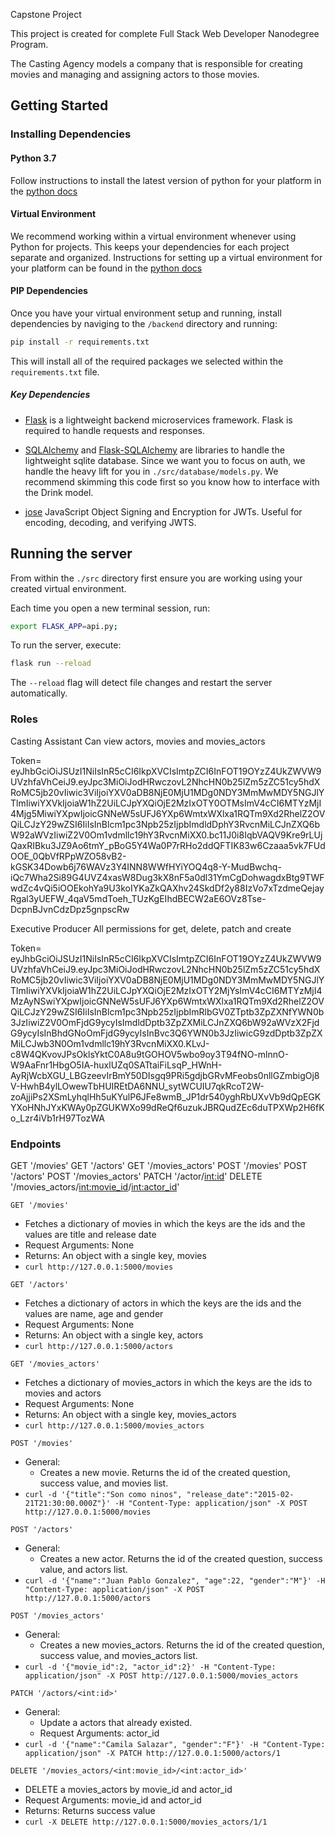 Capstone Project

This project is created for complete Full Stack Web Developer Nanodegree Program.

The Casting Agency models a company that is responsible for creating movies and managing and assigning actors to those movies. 

## Getting Started

### Installing Dependencies

#### Python 3.7

Follow instructions to install the latest version of python for your platform in the [python docs](https://docs.python.org/3/using/unix.html#getting-and-installing-the-latest-version-of-python)

#### Virtual Environment

We recommend working within a virtual environment whenever using Python for projects. This keeps your dependencies for each project separate and organized. Instructions for setting up a virtual environment for your platform can be found in the [python docs](https://packaging.python.org/guides/installing-using-pip-and-virtual-environments/)

#### PIP Dependencies

Once you have your virtual environment setup and running, install dependencies by naviging to the `/backend` directory and running:

```bash
pip install -r requirements.txt
```

This will install all of the required packages we selected within the `requirements.txt` file.

##### Key Dependencies

- [Flask](http://flask.pocoo.org/) is a lightweight backend microservices framework. Flask is required to handle requests and responses.

- [SQLAlchemy](https://www.sqlalchemy.org/) and [Flask-SQLAlchemy](https://flask-sqlalchemy.palletsprojects.com/en/2.x/) are libraries to handle the lightweight sqlite database. Since we want you to focus on auth, we handle the heavy lift for you in `./src/database/models.py`. We recommend skimming this code first so you know how to interface with the Drink model.

- [jose](https://python-jose.readthedocs.io/en/latest/) JavaScript Object Signing and Encryption for JWTs. Useful for encoding, decoding, and verifying JWTS.

## Running the server

From within the `./src` directory first ensure you are working using your created virtual environment.

Each time you open a new terminal session, run:

```bash
export FLASK_APP=api.py;
```

To run the server, execute:

```bash
flask run --reload
```

The `--reload` flag will detect file changes and restart the server automatically.


### Roles
Casting Assistant
   Can view actors, movies and movies_actors
   
   Token= eyJhbGciOiJSUzI1NiIsInR5cCI6IkpXVCIsImtpZCI6InFOT19OYzZ4UkZWVW9UVzhfaVhCeiJ9.eyJpc3MiOiJodHRwczovL2NhcHN0b25lZm5zZC51cy5hdXRoMC5jb20vIiwic3ViIjoiYXV0aDB8NjE0MjU1MDg0NDY3MmMwMDY5NGJlYTlmIiwiYXVkIjoiaW1hZ2UiLCJpYXQiOjE2MzIxOTY0OTMsImV4cCI6MTYzMjI4Mjg5MiwiYXpwIjoicGNNeW5sUFJ6YXp6WmtxWXlxa1RQTm9Xd2RhelZ2OVQiLCJzY29wZSI6IiIsInBlcm1pc3Npb25zIjpbImdldDphY3RvcnMiLCJnZXQ6bW92aWVzIiwiZ2V0Om1vdmllc19hY3RvcnMiXX0.bc11J0i8IqbVAQV9Kre9rLUjQaxRIBku3JZ9Ao6tmY_pBoG5Y4Wa0P7rRHo2ddQFTIK83w6Czaaa5vk7FUdOOE_0QbVfRPpWZO58vB2-kGSK34Dowb6j76WAVz3Y4INN8WWfHYiYOQ4q8-Y-MudBwchq-iQc7Wha2Si89G4UVZ4xasW8Dug3kX8nF5a0dl31YmCgDohwagdxBtg9TWFwdZc4vQi5iOOEkohYa9U3koIYKaZkQAXhv24SkdDf2y88IzVo7xTzdmeQejayRgal3yUEFW_4qaV5mdToeh_TUzKgEIhdBECW2aE6OVz8Tse-DcpnBJvnCdzDpz5gnpscRw

Executive Producer
   All permissions for get, delete, patch and create
   
   Token= eyJhbGciOiJSUzI1NiIsInR5cCI6IkpXVCIsImtpZCI6InFOT19OYzZ4UkZWVW9UVzhfaVhCeiJ9.eyJpc3MiOiJodHRwczovL2NhcHN0b25lZm5zZC51cy5hdXRoMC5jb20vIiwic3ViIjoiYXV0aDB8NjE0MjU1MDg0NDY3MmMwMDY5NGJlYTlmIiwiYXVkIjoiaW1hZ2UiLCJpYXQiOjE2MzIxOTY2MjYsImV4cCI6MTYzMjI4MzAyNSwiYXpwIjoicGNNeW5sUFJ6YXp6WmtxWXlxa1RQTm9Xd2RhelZ2OVQiLCJzY29wZSI6IiIsInBlcm1pc3Npb25zIjpbImRlbGV0ZTptb3ZpZXNfYWN0b3JzIiwiZ2V0OmFjdG9ycyIsImdldDptb3ZpZXMiLCJnZXQ6bW92aWVzX2FjdG9ycyIsInBhdGNoOmFjdG9ycyIsInBvc3Q6YWN0b3JzIiwicG9zdDptb3ZpZXMiLCJwb3N0Om1vdmllc19hY3RvcnMiXX0.KLvJ-c8W4QKvovJPsOklsYktC0A8u9tGOHOV5wbo9oy3T94fNO-mlnnO-W9AaFnr1HbgO5IA-huxlUZq0SATtaiFiLsqP_HWnH-AyRjWcbXGU_LBGzeevIrBmY50DIsgq9PRi5gdjbGRvMFeobs0nllGZmbigOj8V-HwhB4ylLOwewTbHUIREtDA6NNU_sytWCUIU7qkRcoT2W-zoAjjiPs2XSmLyhqlHh5uKYulP6JFe8wmB_JP1dr540yghRbUXvVb9dQpEGKYXoHNhJYxKWAy0pZGUKWXo99dReQf6uzukJBRQudZEc6duTPXWp2H6fKo_Lzr4iVb1rH97TozWA

### Endpoints
GET '/movies'
GET '/actors'
GET '/movies_actors'
POST '/movies'
POST '/actors'
POST '/movies_actors'
PATCH '/actor/<int:id>'
DELETE '/movies_actors/<int:movie_id>/<int:actor_id>'

```
GET '/movies'
```
- Fetches a dictionary of movies in which the keys are the ids and the values are title and release date
- Request Arguments: None
- Returns: An object with a single key, movies
- `curl http://127.0.0.1:5000/movies`

```
GET '/actors'
```
- Fetches a dictionary of actors in which the keys are the ids and the values are name, age and gender
- Request Arguments: None
- Returns: An object with a single key, actors
- `curl http://127.0.0.1:5000/actors`

```
GET '/movies_actors'
```
- Fetches a dictionary of movies_actors in which the keys are the ids to movies and actors
- Request Arguments: None
- Returns: An object with a single key, movies_actors
- `curl http://127.0.0.1:5000/movies_actors`

```
POST '/movies'
```
- General:
   - Creates a new movie. Returns the id of the created question, success value, and movies list.
- `curl -d '{"title":"Son como ninos", "release_date":"2015-02-21T21:30:00.000Z"}' -H "Content-Type: application/json" -X POST http://127.0.0.1:5000/movies`

```
POST '/actors'
```
- General:
   - Creates a new actor. Returns the id of the created question, success value, and actors list.
- `curl -d '{"name":"Juan Pablo Gonzalez", "age":22, "gender":"M"}' -H "Content-Type: application/json" -X POST http://127.0.0.1:5000/actors`

```
POST '/movies_actors'
```
- General:
   - Creates a new movies_actors. Returns the id of the created question, success value, and movies_actors list.
- `curl -d '{"movie_id":2, "actor_id":2}' -H "Content-Type: application/json" -X POST http://127.0.0.1:5000/movies_actors`

```
PATCH '/actors/<int:id>'
```
- General:
   - Update a actors that already existed. 
   - Request Arguments: actor_id 
- `curl -d '{"name":"Camila Salazar", "gender":"F"}' -H "Content-Type: application/json" -X PATCH http://127.0.0.1:5000/actors/1`

```
DELETE '/movies_actors/<int:movie_id>/<int:actor_id>'
```
- DELETE a movies_actors by movie_id and actor_id
- Request Arguments: movie_id and actor_id
- Returns: Returns success value
- `curl -X DELETE http://127.0.0.1:5000/movies_actors/1/1`

